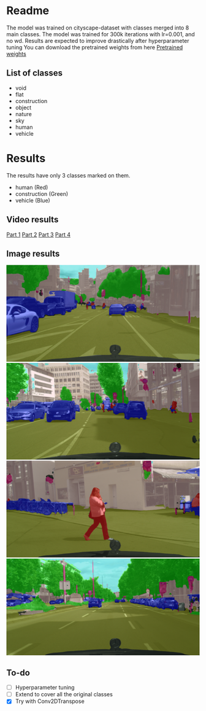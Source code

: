 # Readme
The model was trained on cityscape-dataset with classes merged into 8 main classes.
The model was trained for 300k iterations with lr=0.001, and no wd.
Results are expected to improve drastically after hyperparameter tuning
You can download the pretrained weights from here
[Pretrained weights](https://drive.google.com/file/d/1RaRn9eI40ZDXAX-ajnCT0oWJclR8w9RF/view?usp=sharing)
## List of classes
  - void
  - flat
  - construction
  - object
  - nature
  - sky
  - human
  - vehicle

# Results
The results have only 3 classes marked on them. 
 - human (Red)
 - construction (Green)
 - vehicle (Blue)
 
## Video results
[Part 1](https://youtu.be/ehy4yoVLuvM)
[Part 2](https://youtu.be/Q7Z_4USTNuU)
[Part 3](https://youtu.be/x5JNB3NrNfY)
[Part 4](https://youtu.be/YwalCv13E0Q)

## Image results
![image 1](outputs2/1.png)
![image 1](outputs2/3.png)
![image 1](outputs2/2.png)
![image 1](outputs2/4.png)
  
## To-do
- [ ] Hyperparameter tuning
- [ ] Extend to cover all the original classes
- [X] Try with Conv2DTranspose
